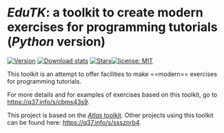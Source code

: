 # *EduTK*: a toolkit to create modern exercises for programming tutorials (*Python* version)

[![Version](https://img.shields.io/pypi/v/edutk?color=90b4ed&label=PyPi)](https://q37.info/s/xhgwkn7v) [![Download stats](https://img.shields.io/pypi/dm/edutk.svg)](https://pypistats.org/packages/edutk) [![Stars](https://img.shields.io/github/stars/epeios-q37/edutk-python.svg?style=social)](https://github.com/epeios-q37/edutk-python)[![license: MIT](https://img.shields.io/github/license/epeios-q37/edutk-python)](https://github.com/epeios-q37/edutk-python/blob/master/LICENSE)

This toolkit is an attempt to offer facilities to make ==modern== exercises for programming tutorials.

For more details and for examples of exercises based on this toolkit, go to <https://q37.info/s/cbms43s9>.

This project is based on the [*Atlas* toolkit](https://atlastk.org). Other projects using this toolkit can be found here: <https://q37.info/s/sssznrb4>.

